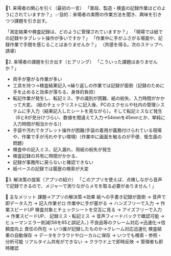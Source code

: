 
🔹1. 来場者の関心を引く（最初の一言）
「普段、製造・検査の記録作業はどのようにされていますか？」
✅目的：来場者の実際の作業方法を聞き、興味を引きつつ課題を引き出す。

「測定結果や検査記録は、どのように管理されていますか？」
「現場では紙での記録やタブレット操作が多いですか？」
「作業中に手がふさがる場面や、記録作業で手間を感じることはありませんか？」
（共感を得る。次のステップへ誘導）


🔹2. 来場者の課題を引き出す（ヒアリング）
「こういった課題はありませんか？」

- 両手が塞がる作業が多い
- 工具を持つ→検査結果記入→繰り返しの作業では記録が面倒（記録のために手を止めると効率が落ちる、身体的負担）
- 転記作業が発生し、転記ミス、字の識別が困難、紙の紛失、入力時間がかかって大変。
    (紙のチェックリストに記入後、PCのエクセルや社内の管理システムに手入力（結果記入したシートを見ながら）。そして転記ミスなど発生（6と8が見分けづらい、数値を間違えて入力→54mmを45mmとか、単純に入力時間が相当かかる）)
- 手袋や汚れでタブレット操作が困難(手袋の着用が義務付けられている現場や、作業で手が汚れやすい環境)（作業中に画面を触るのが不便、衛生面の問題）
- 検査中の記入ミス、記入漏れ、用紙の紛失が発生
- 検査記録の共有に時間がかかる、
- 記録が事務所に戻らないと確認できない
- 紙ベースの記録では履歴の検索が大変


🔹3. 解決策の提案（アプリの紹介）
「このアプリを使えば、点検しながら音声で記録できるので、メジャーで測りながらメモを取る必要がありません！」

🎯 主なメリット
課題→アプリの解決策→効果
紙への手書き記録が面倒 → 音声で即データ入力 → 記入作業ゼロ
作業中に手が塞がる → ハンズフリーで入力 → 作業スピードUP
検査対象とチェックシートを交互に見る → アイズフリーで入力 → 作業スピードUP、
記録ミス・転記ミス → 音声フィードバックで確認可能 → ヒューマンエラー削減(56を65と誤記入、)
不良品等のクレーム対応→迅速化→信頼度向上
責任の所在 → いつ誰が記録したものか→クレーム対応迅速化
検査結果の自動保存 → データをクラウドやローカルに保存 → いつでも検索・参照・分析可能
リアルタイム共有ができない → クラウド上で即時反映 → 管理者も即時確認
